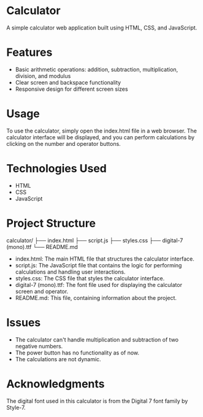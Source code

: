 # Calculator
A simple calculator web application built using HTML, CSS, and JavaScript.

# Features

- Basic arithmetic operations: addition, subtraction, multiplication, division, and modulus
- Clear screen and backspace functionality
- Responsive design for different screen sizes

# Usage

To use the calculator, simply open the index.html file in a web browser. The calculator interface will be displayed, and you can perform calculations by clicking on the number and operator buttons.

# Technologies Used

- HTML
- CSS
- JavaScript

# Project Structure

calculator/
├── index.html
├── script.js
├── styles.css
├── digital-7 (mono).ttf
└── README.md

- index.html: The main HTML file that structures the calculator interface.
- script.js: The JavaScript file that contains the logic for performing calculations and handling user interactions.
- styles.css: The CSS file that styles the calculator interface.
- digital-7 (mono).ttf: The font file used for displaying the calculator screen and operator.
- README.md: This file, containing information about the project.

# Issues

- The calculator can't handle multiplication and subtraction of two negative numbers.
- The power button has no functionality as of now.
- The calculations are not dynamic.

# Acknowledgments

The digital font used in this calculator is from the Digital 7 font family by Style-7.

